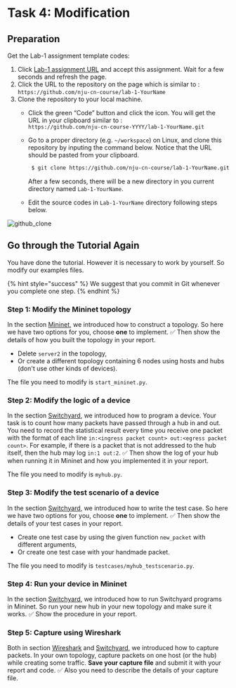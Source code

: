 # Task 4: Modification

## Preparation

Get the Lab-1 assignment template codes:

1. Click [Lab-1 assignment URL](./#overview) and accept this assignment. Wait for a few seconds and refresh the page.
2. Click the URL to the repository on the page which is similar to :\
   `https://github.com/nju-cn-course/lab-1-YourName`
3. Clone the repository to your local machine.
   * Click the green “Code” button and click the icon. You will get the URL in your clipboard similar to :\
     &#x20;`https://github.com/nju-cn-course-YYYY/lab-1-YourName.git`
   *   Go to a proper directory (e.g. `~/workspace`) on Linux, and clone this repository by inputing the command below. Notice that the URL should be pasted from your clipboard.

       ```bash
        $ git clone https://github.com/nju-cn-course/lab-1-YourName.git
       ```

       After a few seconds, there will be a new directory in you current directory named `Lab-1-YourName`.
   * Edit the source codes in `Lab-1-YourName` directory following steps below.

![github\_clone](../.gitbook/assets/github\_clone.png)

## Go through the Tutorial Again

You have done the tutorial. However it is necessary to work by yourself. So modify our examples files.

{% hint style="success" %}
We suggest that you commit in Git whenever you complete one step.
{% endhint %}

### Step 1: Modify the Mininet topology

In the section [Mininet](workflow/mininet.md), we introduced how to construct a topology. So here we have two options for you, choose **one** to implement. ✅ Then show the details of how you built the topology in your report.

* Delete `server2` in the topology,
* Or create a different topology containing 6 nodes using hosts and hubs (don't use other kinds of devices).

The file you need to modify is `start_mininet.py`.

### Step 2: Modify the logic of a device

In the section [Switchyard](workflow/switchyard.md), we introduced how to program a device. Your task is to count how many packets have passed through a hub in and out. You need to record the statistical result every time you receive one packet with the format of each line `in:<ingress packet count> out:<egress packet count>`. For example, if there is a packet that is not addressed to the hub itself, then the hub may log `in:1 out:2`. ✅ Then show the log of your hub when running it in Mininet and how you implemented it in your report.

The file you need to modify is `myhub.py`.

### Step 3: Modify the test scenario of a device

In the section [Switchyard](workflow/switchyard.md), we introduced how to write the test case. So here we have two options for you, choose **one** to implement. ✅ Then show the details of your test cases in your report.

* Create one test case by using the given function `new_packet` with different arguments,
* Or create one test case with your handmade packet.

The file you need to modify is `testcases/myhub_testscenario.py`.

### Step 4: Run your device in Mininet

In the section [Switchyard](workflow/switchyard.md), we introduced how to run Switchyard programs in Mininet. So run your new hub in your new topology and make sure it works. ✅ Show the procedure in your report.

### Step 5: Capture using Wireshark

Both in section [Wireshark](workflow/wireshark.md) and [Switchyard](workflow/switchyard.md), we introduced how to capture packets. In your own topology, capture packets on one host (or the hub) while creating some traffic. **Save your capture file** and submit it with your report and code. ✅ Also you need to describe the details of your capture file.

